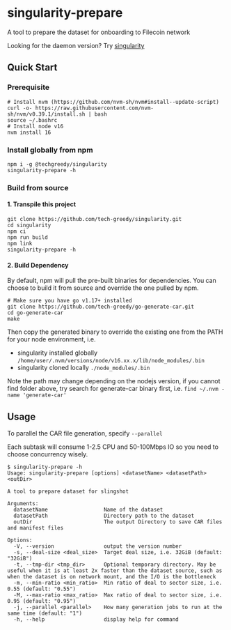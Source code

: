 # singularity-prepare

A tool to prepare the dataset for onboarding to Filecoin network

Looking for the daemon version? Try [singularity](./README.md)

## Quick Start

### Prerequisite

```shell
# Install nvm (https://github.com/nvm-sh/nvm#install--update-script)
curl -o- https://raw.githubusercontent.com/nvm-sh/nvm/v0.39.1/install.sh | bash
source ~/.bashrc
# Install node v16
nvm install 16
```

### Install globally from npm

```shell
npm i -g @techgreedy/singularity
singularity-prepare -h
```

### Build from source

#### 1. Transpile this project

```shell
git clone https://github.com/tech-greedy/singularity.git
cd singularity
npm ci
npm run build
npm link
singularity-prepare -h
```

#### 2. Build Dependency

By default, npm will pull the pre-built binaries for dependencies. You can choose to build it from source and override
the one pulled by npm.

```shell
# Make sure you have go v1.17+ installed
git clone https://github.com/tech-greedy/go-generate-car.git
cd go-generate-car
make
```

Then copy the generated binary to override the existing one from the PATH for your node environment, i.e.

* singularity installed globally ``/home/user/.nvm/versions/node/v16.xx.x/lib/node_modules/.bin``
* singularity cloned locally `./node_modules/.bin`

Note the path may change depending on the nodejs version, if you cannot find folder above, try search for generate-car
binary first, i.e. `find ~/.nvm -name 'generate-car'`

## Usage

To parallel the CAR file generation, specify `--parallel`

Each subtask will consume 1-2.5 CPU and 50-100Mbps IO so you need to choose concurrency wisely.

```shell
$ singularity-prepare -h
Usage: singularity-prepare [options] <datasetName> <datasetPath> <outDir>

A tool to prepare dataset for slingshot

Arguments:
  datasetName                  Name of the dataset
  datasetPath                  Directory path to the dataset
  outDir                       The output Directory to save CAR files and manifest files

Options:
  -V, --version                output the version number
  -s, --deal-size <deal_size>  Target deal size, i.e. 32GiB (default: "32GiB")
  -t, --tmp-dir <tmp_dir>      Optional temporary directory. May be useful when it is at least 2x faster than the dataset source, such as when the dataset is on network mount, and the I/O is the bottleneck
  -m, --min-ratio <min_ratio>  Min ratio of deal to sector size, i.e. 0.55 (default: "0.55")
  -M, --max-ratio <max_ratio>  Max ratio of deal to sector size, i.e. 0.95 (default: "0.95")
  -j, --parallel <parallel>    How many generation jobs to run at the same time (default: "1")
  -h, --help                   display help for command
```
